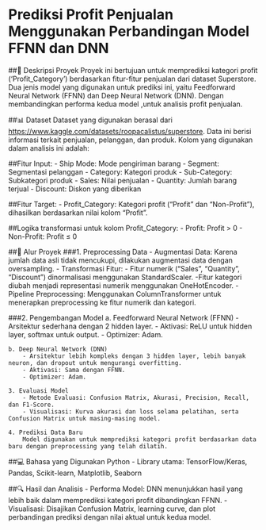 # Prediksi Profit Penjualan Menggunakan Perbandingan Model FFNN dan DNN

##📄 Deskripsi Proyek
Proyek ini bertujuan untuk memprediksi kategori profit (‘Profit_Category’) berdasarkan fitur-fitur penjualan dari dataset Superstore. Dua jenis model yang digunakan untuk prediksi ini, yaitu Feedforward Neural Network (FFNN) dan Deep Neural Network (DNN). Dengan membandingkan performa kedua model ,untuk analisis profit penjualan.

##📊 Dataset
Dataset yang digunakan berasal dari https://www.kaggle.com/datasets/roopacalistus/superstore. Data ini berisi informasi terkait penjualan, pelanggan, dan produk. Kolom yang digunakan dalam analisis ini adalah:

##Fitur Input:
    - Ship Mode: Mode pengiriman barang
    - Segment: Segmentasi pelanggan
    - Category: Kategori produk
    - Sub-Category: Subkategori produk
    - Sales: Nilai penjualan
    - Quantity: Jumlah barang terjual
    - Discount: Diskon yang diberikan

##Fitur Target:
    - Profit_Category: Kategori profit (“Profit” dan “Non-Profit”), dihasilkan berdasarkan nilai kolom “Profit”.

##Logika transformasi untuk kolom Profit_Category:
    - Profit: Profit > 0
    - Non-Profit: Profit ≤ 0

##🚀 Alur Proyek
###1. Preprocessing Data
    - Augmentasi Data: Karena jumlah data asli tidak mencukupi, dilakukan augmentasi data dengan oversampling.
    - Transformasi Fitur:
        - Fitur numerik (“Sales”, “Quantity”, “Discount”) dinormalisasi menggunakan StandardScaler.
        -Fitur kategori diubah menjadi representasi numerik menggunakan OneHotEncoder.
    - Pipeline Preprocessing: Menggunakan ColumnTransformer untuk menerapkan preprocessing ke fitur numerik dan kategori.

###2. Pengembangan Model
    a. Feedforward Neural Network (FFNN)
        - Arsitektur sederhana dengan 2 hidden layer.
        - Aktivasi: ReLU untuk hidden layer, softmax untuk output.
        - Optimizer: Adam.

    b. Deep Neural Network (DNN)
        - Arsitektur lebih kompleks dengan 3 hidden layer, lebih banyak neuron, dan dropout untuk mengurangi overfitting.
        - Aktivasi: Sama dengan FFNN.
        - Optimizer: Adam.

    3. Evaluasi Model
        - Metode Evaluasi: Confusion Matrix, Akurasi, Precision, Recall, dan F1-Score.
        - Visualisasi: Kurva akurasi dan loss selama pelatihan, serta Confusion Matrix untuk masing-masing model.

    4. Prediksi Data Baru
        Model digunakan untuk memprediksi kategori profit berdasarkan data baru dengan preprocessing yang telah dilatih.

##💻 Bahasa yang Digunakan
Python
    - Library utama: TensorFlow/Keras, Pandas, Scikit-learn, Matplotlib, Seaborn

##🔍 Hasil dan Analisis
    - Performa Model: DNN menunjukkan hasil yang lebih baik dalam memprediksi kategori profit dibandingkan FFNN.
    - Visualisasi: Disajikan Confusion Matrix, learning curve, dan plot perbandingan prediksi dengan nilai aktual untuk kedua model.